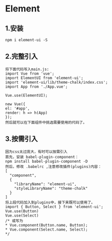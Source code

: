 # Element
## 1.安装
    npm i element-ui -S
## 2.完整引入
    将下面代码写入main.js:
    import Vue from 'vue';
    import ElementUI from 'element-ui';
    import 'element-ui/lib/theme-chalk/index.css';
    import App from './App.vue';

    Vue.use(ElementUI);

    new Vue({
    el: '#app',
    render: h => h(App)
    });
    然后就可以在下面组件中挑选需要使用的代码了。
## 3.按需引入
    因为css太过庞大，有时可以按需引入
    首先，安装 babel-plugin-component：
    npm install babel-plugin-component -D
    然后，修改 .babelrc ,注意修改插件(plugins)内容：
    [
      "component",
      {
        "libraryName": "element-ui",
        "styleLibraryName": "theme-chalk"
      }
    ]
    将上段代码加入到plugins中，接下来既可以使用了。
    import { Button, Select } from 'element-ui';
    Vue.use(Button)
    Vue.use(Select)
    /* 或写为
    * Vue.component(Button.name, Button);
    * Vue.component(Select.name, Select);
    */


